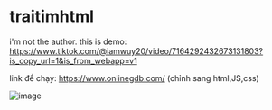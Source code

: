 # traitimhtml
i'm not the author.
this is demo: https://www.tiktok.com/@iamwuy20/video/7164292432673131803?is_copy_url=1&is_from_webapp=v1

link để chạy: https://www.onlinegdb.com/ 
(chỉnh sang html,JS,css)

![image](https://user-images.githubusercontent.com/66549585/201460888-a6b83511-484a-4c23-9a6a-4c8aa43bafcd.png)

